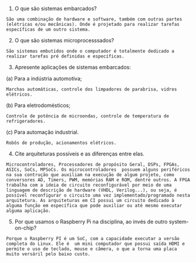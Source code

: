 1. O que são sistemas embarcados?

```
São uma combinação de hardware e software, também com outras partes (elétricas e/ou mecânicas). Onde é projetado para realizar tarefas específicas de um outro sistema.
```
2. O que são sistemas microprocesssados?

```
São sistemas embutidos onde o computador é totalmente dedicado a realizar tarefas pré definidas e específicas.
```
3. Apresente aplicações de sistemas embarcados:
 
(a) Para a indústria automotiva; 

```
Marchas automáticas, controle dos limpadores de parabrisa, vidros elétricos.
```
(b) Para eletrodomésticos;

```
Controle de potência de microondas, controle de temperatura de refrigeradores.
```
(c) Para automação industrial. 

```
Robôs de produção, acionamentos elétricos.
```

4. Cite arquiteturas possíveis e as diferenças entre elas.

```
Microcontroladores, Processadores de propósito Geral, DSPs, FPGAs, ASICs, SoCs, MPSoCs. Os microcontroladores  possuem alguns periféricos na sua contrução que auxiliam na execução de algum projeto, como conversores AD, Timers, PWM, memórias RAM e ROM, dentre outros. A FPGA trabalha com a ideia de circuito reconfigurável por meio de uma linguagem de descrição de hardware (VHDL, Verilog...), ou seja, é possível reconfigurar o circuito uma vez implementado/programado nesta arquitetura. As arquiteturas em CI possui um circuito dedicado à alguma função em específica que pode auxiliar ou até mesmo executar alguma aplicação. 
``` 

5. Por que usamos o Raspberry Pi na disciplina, ao invés de outro system-on-chip?

```
Porque o Raspberry PI é um SoC, com a capacidade executar a versão completa do Linux. Ele é  um mini computador que possui saída HDMI e permite o uso de teclado, mouse e câmera, o que a torna uma placa muito versáril pelo baixo custo. 
```
